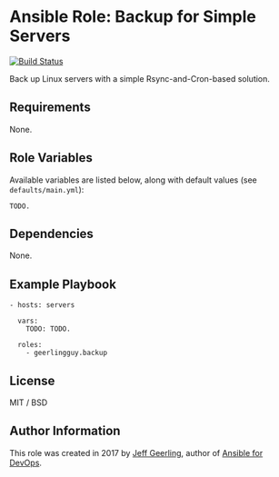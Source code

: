 # Ansible Role: Backup for Simple Servers

[![Build Status](https://travis-ci.org/geerlingguy/ansible-role-backups.svg?branch=master)](https://travis-ci.org/geerlingguy/ansible-role-backups)

Back up Linux servers with a simple Rsync-and-Cron-based solution.

## Requirements

None.

## Role Variables

Available variables are listed below, along with default values (see `defaults/main.yml`):

    TODO.

## Dependencies

None.

## Example Playbook

    - hosts: servers
    
      vars:
        TODO: TODO.
    
      roles:
        - geerlingguy.backup

## License

MIT / BSD

## Author Information

This role was created in 2017 by [Jeff Geerling](https://www.jeffgeerling.com/), author of [Ansible for DevOps](https://www.ansiblefordevops.com/).
